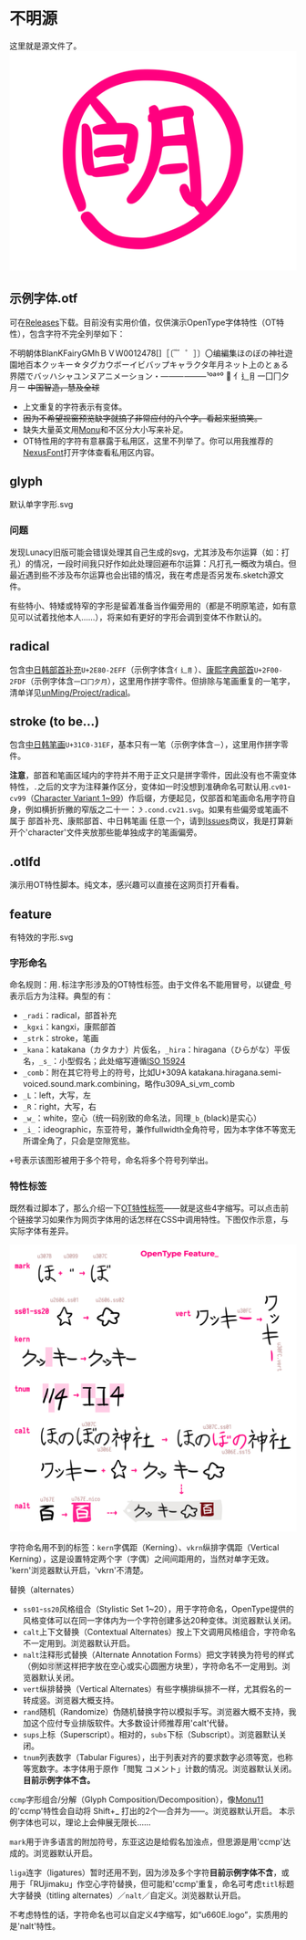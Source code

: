 # 不明源
这里就是源文件了。
![不明](/Project/feature/u660E.logo.svg)

## 示例字体.otf
可在[Releases](https://github.com/MY1L/unMing/releases)下载。目前没有实用价值，仅供演示OpenType字体特性（OT特性），包含字符不完全列举如下：

不明朝体BlanKFairyGMhＢＶＷ0012478[]［〔 ゙ ゚゛゜］〕〇编編集ほのぼの神社遊園地百本クッキー☆タグカウボーイビバップキャラクタ年月ネット上のとぁる界隈でバッハシャユンヌアニメーション・—⸺⸻¹ºª°⁰ ⃠
⺅⻎⺝⼀⼞⼌⼣⽉㇐
 ~~中国智造，慧及全球~~

- 上文重复的字符表示有变体。
- ~~因为不希望视窗预览缺字就搞了非常应付的八个字。看起来挺搞笑。~~
- 缺失大量英文用[Monu](https://my1l.github.io/wwwoff)和不区分大小写来补足。
- OT特性用的字符有意暴露于私用区，这里不列举了。你可以用我推荐的[NexusFont](https://github.com/MY1L/Chinese)打开字体查看私用区内容。

## glyph
默认单字字形.svg
### 问题
发现Lunacy旧版可能会错误处理其自己生成的svg，尤其涉及布尔运算（如：打孔）的情况，一段时间我只好作如此处理回避布尔运算：凡打孔一概改为填白。但最近遇到些不涉及布尔运算也会出错的情况，我在考虑是否另发布.sketch源文件。

有些特小、特矮或特窄的字形是留着准备当作偏旁用的（都是不明原笔迹，如有意见可以试着找他本人……），将来如有更好的字形会调到变体不作默认的。

## radical
包含[中日韩部首补充](https://unicode-table.com/cn/blocks/cjk-radicals-supplement/)`U+2E80-2EFF`（示例字体含`⺅⻎⺝`）、[康熙字典部首](https://unicode-table.com/cn/blocks/kangxi-radicals/)`U+2F00-2FDF`（示例字体含`⼀⼞⼌⼣⽉`），这里用作拼字零件。但排除与笔画重复的一笔字，清单详见[unMing/Project/radical](https://github.com/MY1L/unMing/tree/master/Project/radical)。

## stroke (to be…)
包含[中日韩笔画](https://unicode-table.com/cn/blocks/cjk-strokes/)`U+31C0-31EF`，基本只有一笔（示例字体含`㇐`），这里用作拼字零件。

**注意**，部首和笔画区域内的字符并不用于正文只是拼字零件，因此没有也不需变体特性，`.`之后的文字为注释兼作区分，变体如一时没想到准确命名可默认用.`cv01`-`cv99`（[Character Variant 1~99](https://docs.microsoft.com/zh-cn/typography/opentype/spec/features_ae#tag-cv01--cv99)）作后缀，方便起见，仅部首和笔画命名用字符自身，例如横折折撇的窄版之二十一：`㇋.cond.cv21.svg`。如果有些偏旁或笔画不属于 部首补充、康熙部首、中日韩笔画 任意一个，请到[Issues](https://github.com/MY1L/unMing/issues)商议，我是打算新开个'character'文件夹放那些能单独成字的笔画偏旁。

## .otlfd
演示用OT特性脚本。纯文本，感兴趣可以直接在这网页打开看看。

## feature
有特效的字形.svg
### 字形命名
命名规则：用`.`标注字形涉及的OT特性标签。由于文件名不能用冒号，以键盘`_`号表示后方为注释。典型的有：

- `_radi`：radical，部首补充
- `_kgxi`：kangxi，康熙部首
- `_strk`：stroke，笔画
- `_kana`：katakana（カタカナ）片仮名，`_hira`：hiragana（ひらがな）平仮名，`_s_`：小型假名；此处缩写遵循[ISO 15924](https://www.unicode.org/iso15924/iso15924-codes.html)
- `_comb`：附在其它符号上的符号，比如゚U+309A katakana.hiragana.semi-voiced.sound.mark.combining，略作u309A_si_vm_comb
- `_L`：left，大写，左
- `_R`：right，大写，右
- `_w_`：white，空心（统一码别致的命名法，同理`_b_`(black)是实心）
- `_i_`：ideographic，东亚符号，兼作fullwidth全角符号，因为本字体不等宽无所谓全角了，只会是空隙宽些。

`+`号表示该图形被用于多个符号，命名将多个符号列举出。
### 特性标签
既然看过脚本了，那么介绍一下[OT特性标签](https://developer.mozilla.org/zh-CN/docs/Web/CSS/CSS_Fonts/OpenType_fonts_guide)——就是这些4字缩写。可以点击前个链接学习如果作为网页字体用的话怎样在CSS中调用特性。下图仅作示意，与实际字体有差异。

![示意图](/preview.png)

字符命名用不到的标签：`kern`字偶距（Kerning）、`vkrn`纵排字偶距（Vertical Kerning），这是设置特定两个字（字偶）之间间距用的，当然对单字无效。
'kern'浏览器默认开启，'vkrn'不清楚。

替换（alternates）
- `ss01`-`ss20`风格组合（Stylistic Set 1~20），用于字符命名，OpenType提供的风格变体可以在同一字体内为一个字符创建多达20种变体。浏览器默认关闭。
- `calt`上下文替换（Contextual Alternates）按上下文调用风格组合，字符命名不一定用到。浏览器默认开启。
- `nalt`注释形式替换（Alternate Annotation Forms）把文字转换为符号的样式（例如🉑🈲这样把字放在空心或实心圆圈方块里），字符命名不一定用到。浏览器默认关闭。
- `vert`纵排替换（Vertical Alternates）有些字横排纵排不一样，尤其假名的ー转成竖。浏览器大概支持。
- `rand`随机（Randomize）伪随机替换字符以模拟手写。浏览器大概不支持，我加这个应付专业排版软件。大多数设计师推荐用'calt'代替。
- `sups`上标（Superscript）。相对的，`subs`下标（Subscript）。浏览器默认关闭。
- `tnum`列表数字（Tabular Figures），出于列表对齐的要求数字必须等宽，也称等宽数字。本字体用于原作「閲覧 コメント」计数的情况。浏览器默认关闭。**目前示例字体不含。**

`ccmp`字形组合/分解（Glyph Composition/Decomposition），像[Monu11](https://my1l.github.io/wwwoff)的'ccmp'特性会自动将 Shift+_ 打出的2个—合并为⸺。浏览器默认开启。
本示例字体也可以，理论上会伸展无限长……

`mark`用于许多语言的附加符号，东亚这边是给假名加浊点，但思源是用'ccmp'达成的。浏览器默认开启。

`liga`连字（ligatures）暂时还用不到，因为涉及多个字符**目前示例字体不含**，或用于「RUjimaku」作空心字符替换，但可能和'ccmp'重复，命名可考虑`titl`标题大字替换（titling alternates）／`nalt`／自定义。浏览器默认开启。

不考虑特性的话，字符命名也可以自定义4字缩写，如“u660E.logo”，实质用的是'nalt'特性。
